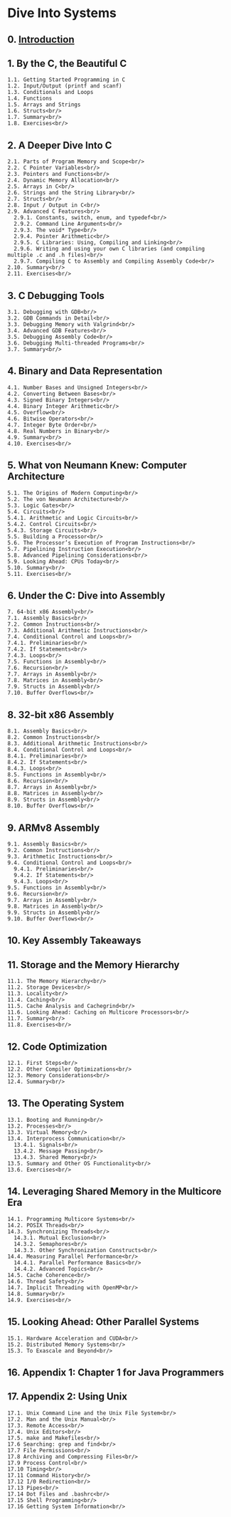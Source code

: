 # Dive Into Systems <br/>

## 0. [Introduction](https://diveintosystems.org/book/introduction.html)<br/>
## 1. By the C, the Beautiful C <br/>
    1.1. Getting Started Programming in C 
    1.2. Input/Output (printf and scanf) 
    1.3. Conditionals and Loops
    1.4. Functions
    1.5. Arrays and Strings
    1.6. Structs<br/>
    1.7. Summary<br/>
    1.8. Exercises<br/>
## 2. A Deeper Dive Into C<br/>
    2.1. Parts of Program Memory and Scope<br/>
    2.2. C Pointer Variables<br/>
    2.3. Pointers and Functions<br/>
    2.4. Dynamic Memory Allocation<br/>
    2.5. Arrays in C<br/>
    2.6. Strings and the String Library<br/>
    2.7. Structs<br/>
    2.8. Input / Output in C<br/>
    2.9. Advanced C Features<br/>
      2.9.1. Constants, switch, enum, and typedef<br/>
      2.9.2. Command Line Arguments<br/>
      2.9.3. The void* Type<br/>
      2.9.4. Pointer Arithmetic<br/>
      2.9.5. C Libraries: Using, Compiling and Linking<br/>
      2.9.6. Writing and using your own C libraries (and compiling multiple .c and .h files)<br/>
      2.9.7. Compiling C to Assembly and Compiling Assembly Code<br/>
    2.10. Summary<br/>
    2.11. Exercises<br/>
## 3. C Debugging Tools<br/>
    3.1. Debugging with GDB<br/>
    3.2. GDB Commands in Detail<br/>
    3.3. Debugging Memory with Valgrind<br/>
    3.4. Advanced GDB Features<br/>
    3.5. Debugging Assembly Code<br/>
    3.6. Debugging Multi-threaded Programs<br/>
    3.7. Summary<br/>
## 4. Binary and Data Representation<br/>
    4.1. Number Bases and Unsigned Integers<br/>
    4.2. Converting Between Bases<br/>
    4.3. Signed Binary Integers<br/>
    4.4. Binary Integer Arithmetic<br/>
    4.5. Overflow<br/>
    4.6. Bitwise Operators<br/>
    4.7. Integer Byte Order<br/>
    4.8. Real Numbers in Binary<br/>
    4.9. Summary<br/>
    4.10. Exercises<br/>
## 5. What von Neumann Knew: Computer Architecture<br/>
    5.1. The Origins of Modern Computing<br/>
    5.2. The von Neumann Architecture<br/>
    5.3. Logic Gates<br/>
    5.4. Circuits<br/>
    5.4.1. Arithmetic and Logic Circuits<br/>
    5.4.2. Control Circuits<br/>
    5.4.3. Storage Circuits<br/>
    5.5. Building a Processor<br/>
    5.6. The Processor’s Execution of Program Instructions<br/>
    5.7. Pipelining Instruction Execution<br/>
    5.8. Advanced Pipelining Considerations<br/>
    5.9. Looking Ahead: CPUs Today<br/>
    5.10. Summary<br/>
    5.11. Exercises<br/>
## 6. Under the C: Dive into Assembly<br/>
    7. 64-bit x86 Assembly<br/>
    7.1. Assembly Basics<br/>
    7.2. Common Instructions<br/>
    7.3. Additional Arithmetic Instructions<br/>
    7.4. Conditional Control and Loops<br/>
    7.4.1. Preliminaries<br/>
    7.4.2. If Statements<br/>
    7.4.3. Loops<br/>
    7.5. Functions in Assembly<br/>
    7.6. Recursion<br/>
    7.7. Arrays in Assembly<br/>
    7.8. Matrices in Assembly<br/>
    7.9. Structs in Assembly<br/>
    7.10. Buffer Overflows<br/>
## 8. 32-bit x86 Assembly<br/>
    8.1. Assembly Basics<br/>
    8.2. Common Instructions<br/>
    8.3. Additional Arithmetic Instructions<br/>
    8.4. Conditional Control and Loops<br/>
    8.4.1. Preliminaries<br/>
    8.4.2. If Statements<br/>
    8.4.3. Loops<br/>
    8.5. Functions in Assembly<br/>
    8.6. Recursion<br/>
    8.7. Arrays in Assembly<br/>
    8.8. Matrices in Assembly<br/>
    8.9. Structs in Assembly<br/>
    8.10. Buffer Overflows<br/>
## 9. ARMv8 Assembly<br/>
    9.1. Assembly Basics<br/>
    9.2. Common Instructions<br/>
    9.3. Arithmetic Instructions<br/>
    9.4. Conditional Control and Loops<br/>
      9.4.1. Preliminaries<br/>
      9.4.2. If Statements<br/>
      9.4.3. Loops<br/>
    9.5. Functions in Assembly<br/>
    9.6. Recursion<br/>
    9.7. Arrays in Assembly<br/>
    9.8. Matrices in Assembly<br/>
    9.9. Structs in Assembly<br/>
    9.10. Buffer Overflows<br/>
## 10. Key Assembly Takeaways<br/>
## 11. Storage and the Memory Hierarchy<br/>
    11.1. The Memory Hierarchy<br/>
    11.2. Storage Devices<br/>
    11.3. Locality<br/>
    11.4. Caching<br/>
    11.5. Cache Analysis and Cachegrind<br/>
    11.6. Looking Ahead: Caching on Multicore Processors<br/>
    11.7. Summary<br/>
    11.8. Exercises<br/>
## 12. Code Optimization<br/>
    12.1. First Steps<br/>
    12.2. Other Compiler Optimizations<br/>
    12.3. Memory Considerations<br/>
    12.4. Summary<br/>
## 13. The Operating System<br/>
    13.1. Booting and Running<br/>
    13.2. Processes<br/>
    13.3. Virtual Memory<br/>
    13.4. Interprocess Communication<br/>
      13.4.1. Signals<br/>
      13.4.2. Message Passing<br/>
      13.4.3. Shared Memory<br/>
    13.5. Summary and Other OS Functionality<br/>
    13.6. Exercises<br/>
## 14. Leveraging Shared Memory in the Multicore Era<br/>
    14.1. Programming Multicore Systems<br/>
    14.2. POSIX Threads<br/>
    14.3. Synchronizing Threads<br/>
      14.3.1. Mutual Exclusion<br/>
      14.3.2. Semaphores<br/>
      14.3.3. Other Synchronization Constructs<br/>
    14.4. Measuring Parallel Performance<br/>
      14.4.1. Parallel Performance Basics<br/>
      14.4.2. Advanced Topics<br/>
    14.5. Cache Coherence<br/>
    14.6. Thread Safety<br/>
    14.7. Implicit Threading with OpenMP<br/>
    14.8. Summary<br/>
    14.9. Exercises<br/>
## 15. Looking Ahead: Other Parallel Systems<br/>
    15.1. Hardware Acceleration and CUDA<br/>
    15.2. Distributed Memory Systems<br/>
    15.3. To Exascale and Beyond<br/>
## 16. Appendix 1: Chapter 1 for Java Programmers<br/>
## 17. Appendix 2: Using Unix<br/>
    17.1. Unix Command Line and the Unix File System<br/>
    17.2. Man and the Unix Manual<br/>
    17.3. Remote Access<br/>
    17.4. Unix Editors<br/>
    17.5. make and Makefiles<br/>
    17.6 Searching: grep and find<br/>
    17.7 File Permissions<br/>
    17.8 Archiving and Compressing Files<br/>
    17.9 Process Control<br/>
    17.10 Timing<br/>
    17.11 Command History<br/>
    17.12 I/0 Redirection<br/>
    17.13 Pipes<br/>
    17.14 Dot Files and .bashrc<br/>
    17.15 Shell Programming<br/>
    17.16 Getting System Information<br/>
